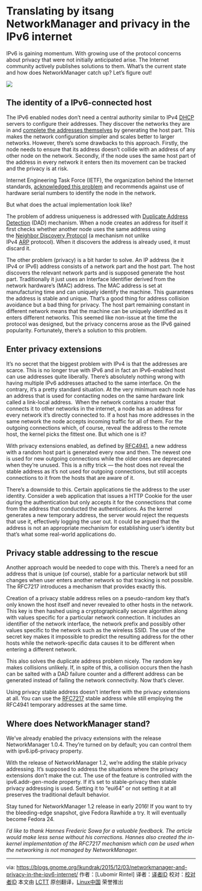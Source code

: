 Translating by itsang
NetworkManager and privacy in the IPv6 internet
======================

IPv6 is gaining momentum. With growing use of the protocol concerns about privacy that were not initially anticipated arise. The Internet community actively publishes solutions to them. What’s the current state and how does NetworkManager catch up? Let’s figure out!

![](https://blogs.gnome.org/lkundrak/files/2015/12/cameras1.jpg)

## The identity of a IPv6-connected host

The IPv6 enabled nodes don’t need a central authority similar to IPv4 [DHCP](https://tools.ietf.org/html/rfc2132) servers to configure their addresses. They discover the networks they are in and [complete the addresses themselves](https://tools.ietf.org/html/rfc4862) by generating the host part. This makes the network configuration simpler and scales better to larger networks. However, there’s some drawbacks to this approach. Firstly, the node needs to ensure that its address doesn’t collide with an address of any other node on the network. Secondly, if the node uses the same host part of the address in every network it enters then its movement can be tracked and the privacy is at risk.

Internet Engineering Task Force (IETF), the organization behind the Internet standards, [acknowledged this problem](https://tools.ietf.org/html/draft-iesg-serno-privacy-00) and recommends against use of hardware serial numbers to identify the node in the network.

But what does the actual implementation look like?

The problem of address uniqueness is addressed with [Duplicate Address Detection](https://tools.ietf.org/html/rfc4862#section-5.4) (DAD) mechanism. When a node creates an address for itself it first checks whether another node uses the same address using the [Neighbor Discovery Protocol](https://tools.ietf.org/html/rfc4861) (a mechanism not unlike IPv4 [ARP](https://tools.ietf.org/html/rfc826) protocol). When it discovers the address is already used, it must discard it.

The other problem (privacy) is a bit harder to solve. An IP address (be it IPv4 or IPv6) address consists of a network part and the host part. The host discovers the relevant network parts and is supposed generate the host part. Traditionally it just uses an Interface Identifier derived from the network hardware’s (MAC) address. The MAC address is set at manufacturing time and can uniquely identify the machine. This guarantees the address is stable and unique. That’s a good thing for address collision avoidance but a bad thing for privacy. The host part remaining constant in different network means that the machine can be uniquely identified as it enters different networks. This seemed like non-issue at the time the protocol was designed, but the privacy concerns arose as the IPv6 gained popularity. Fortunately, there’s a solution to this problem.

## Enter privacy extensions

It’s no secret that the biggest problem with IPv4 is that the addresses are scarce. This is no longer true with IPv6 and in fact an IPv6-enabled host can use addresses quite liberally. There’s absolutely nothing wrong with having multiple IPv6 addresses attached to the same interface. On the contrary, it’s a pretty standard situation. At the very minimum each node has an address that is used for contacting nodes on the same hardware link called a link-local address.  When the network contains a router that connects it to other networks in the internet, a node has an address for every network it’s directly connected to. If a host has more addresses in the same network the node accepts incoming traffic for all of them. For the outgoing connections which, of course, reveal the address to the remote host, the kernel picks the fittest one. But which one is it?

With privacy extensions enabled, as defined by [RFC4941](https://tools.ietf.org/html/rfc4941), a new address with a random host part is generated every now and then. The newest one is used for new outgoing connections while the older ones are deprecated when they’re unused. This is a nifty trick — the host does not reveal the stable address as it’s not used for outgoing connections, but still accepts connections to it from the hosts that are aware of it.

There’s a downside to this. Certain applications tie the address to the user identity. Consider a web application that issues a HTTP Cookie for the user during the authentication but only accepts it for the connections that come from the address that conducted the authentications. As the kernel generates a new temporary address, the server would reject the requests that use it, effectively logging the user out. It could be argued that the address is not an appropriate mechanism for establishing user’s identity but that’s what some real-world applications do.

## Privacy stable addressing to the rescue

Another approach would be needed to cope with this. There’s a need for an address that is unique (of course), stable for a particular network but still changes when user enters another network so that tracking is not possible. The RFC7217 introduces a mechanism that provides exactly this.

Creation of a privacy stable address relies on a pseudo-random key that’s only known the host itself and never revealed to other hosts in the network. This key is then hashed using a cryptographically secure algorithm along with values specific for a particular network connection. It includes an identifier of the network interface, the network prefix and possibly other values specific to the network such as the wireless SSID. The use of the secret key makes it impossible to predict the resulting address for the other hosts while the network-specific data causes it to be different when entering a different network.

This also solves the duplicate address problem nicely. The random key makes collisions unlikely. If, in spite of this, a collision occurs then the hash can be salted with a DAD failure counter and a different address can be generated instead of failing the network connectivity. Now that’s clever.

Using privacy stable address doesn’t interfere with the privacy extensions at all. You can use the [RFC7217](https://tools.ietf.org/html/rfc7217) stable address while still employing the RFC4941 temporary addresses at the same time.

## Where does NetworkManager stand?

We’ve already enabled the privacy extensions with the release NetworkManager 1.0.4. They’re turned on by default; you can control them with ipv6.ip6-privacy property.

With the release of NetworkManager 1.2, we’re adding the stable privacy addressing. It’s supposed to address the situations where the privacy extensions don’t make the cut. The use of the feature is controlled with the ipv6.addr-gen-mode property. If it’s set to stable-privacy then stable privacy addressing is used. Setting it to “eui64” or not setting it at all preserves the traditional default behavior.

Stay tuned for NetworkManager 1.2 release in early 2016! If you want to try the bleeding-edge snapshot, give Fedora Rawhide a try. It will eventually become Fedora 24.

*I’d like to thank Hannes Frederic Sowa for a valuable feedback. The article would make less sense without his corrections. Hannes also created the in-kernel implementation of the RFC7217 mechanism which can be used when the networking is not managed by NetworkManager.*

-------------------------------------------------------------------------------- 

via: https://blogs.gnome.org/lkundrak/2015/12/03/networkmanager-and-privacy-in-the-ipv6-internet/ 
作者：[Lubomir Rintel] 
译者：[译者ID](https://github.com/译者ID) 
校对：[校对者ID](https://github.com/校对者ID) 
本文由 [LCTT](https://github.com/LCTT/TranslateProject) 原创翻译，[Linux中国](http://linux.cn/) 荣誉推出 
